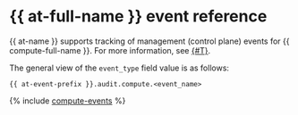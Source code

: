 # {{ at-full-name }} event reference


{{ at-name }} supports tracking of management (control plane) events for {{ compute-full-name }}. For more information, see [{#T}](../audit-trails/concepts/format.md).

The general view of the `event_type` field value is as follows:

```text
{{ at-event-prefix }}.audit.compute.<event_name>
```

{% include [compute-events](../_includes/audit-trails/events/compute-events.md) %}